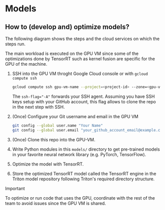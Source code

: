 # Models

## How to (develop and) optimize models?

The following diagram shows the steps and the cloud services on which the steps run.

The main workload is executed on the GPU VM since some of the optimizations done by TensorRT such as kernel fusion are specific for the GPU of the machine.

1. SSH into the GPU VM throght Google Cloud console or with `gcloud compute ssh`
    ```bash
    gcloud compute ssh gpu-vm-name --project=<project-id> --zone=<gpu-vm-zone> --ssh-flag="-A"
    ```

    The `ssh-flag="-A"` forwards your SSH agent. Assuming you have SSH keys setup with your GitHub account, this flag allows to clone the repo in the next step with SSH.
2. (Once) Configure your Git username and email in the GPU VM
    ```bash
    git config --global user.name "Your Name"
    git config --global user.email "your_github_account_email@example.com"
    ```
3. (Once) Clone this repo into the GPU-VM.
4. Write Python modules in this `models/` directory to get pre-trained models in your favorite neural network library (e.g. PyTorch, TensorFlow).
5. Optimize the model with TensorRT.
6. Store the optimized TensorRT model called the TensorRT engine in the Triton model repository following Triton's required directory structure.

> [!IMPORTANT]
> To optimize or run code that uses the GPU, coordinate with the rest of the team to avoid issues since the GPU VM is shared.

